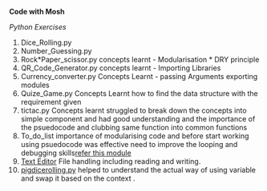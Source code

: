 **Code with Mosh**

_Python Exercises_

1. Dice_Rolling.py
2. Number_Guessing.py
3. Rock*Paper_scissor.py concepts learnt - Modularisation * DRY principle
4. QR_Code_Generator.py concepts learnt - Importing Libraries
5. Currency_converter.py Concepts Learnt - passing Arguments exporting modules
6. Quize_Game.py Concepts Learnt how to find the data structure with the requirement given
7. tictac.py Concepts learnt struggled to break down the concepts into simple component and had good understanding and the importance of the psuedocode and clubbing same function into common functions
8. To_do_list importance of modularising code and before start working using psuedocode was effective need to improve the looping and debugging skills[refer this module](8.to_do_list.py)
9. [Text Editor](9.text_editor.py) File handling including reading and writing.
10. [pigdicerolling.py](10.1.moshsolutionpigdice.py) helped to understand the actual way of using variable and swap it based on the context .
